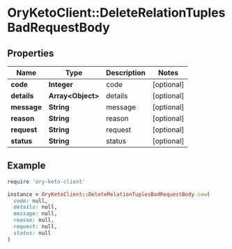 # OryKetoClient::DeleteRelationTuplesBadRequestBody

## Properties

| Name | Type | Description | Notes |
| ---- | ---- | ----------- | ----- |
| **code** | **Integer** | code | [optional] |
| **details** | **Array&lt;Object&gt;** | details | [optional] |
| **message** | **String** | message | [optional] |
| **reason** | **String** | reason | [optional] |
| **request** | **String** | request | [optional] |
| **status** | **String** | status | [optional] |

## Example

```ruby
require 'ory-keto-client'

instance = OryKetoClient::DeleteRelationTuplesBadRequestBody.new(
  code: null,
  details: null,
  message: null,
  reason: null,
  request: null,
  status: null
)
```

